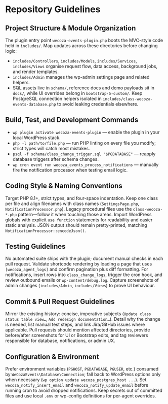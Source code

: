 # Repository Guidelines

## Project Structure & Module Organization
The plugin entry point `wecoza-events-plugin.php` boots the MVC-style code held in `includes/`. Map updates across these directories before changing logic:
- `includes/Controllers`, `includes/Models`, `includes/Services`, `includes/Views` organise request flow, data access, background jobs, and render templates.
- `includes/Admin` manages the wp-admin settings page and related helpers.
- SQL assets live in `schema/`, reference docs and demo payloads sit in `docs/`, while UI overrides belong in `bootstrap-5-custom/`.
Keep PostgreSQL connection helpers isolated in `includes/class-wecoza-events-database.php` to avoid leaking credentials elsewhere.

## Build, Test, and Development Commands
- `wp plugin activate wecoza-events-plugin` — enable the plugin in your local WordPress stack.
- `php -l path/to/file.php` — run PHP linting on every file you modify; strict types will catch most mistakes.
- `psql -f schema/class_change_trigger.sql "$PGDATABASE"` — reapply database triggers after schema changes.
- `wp cron event run wecoza_events_process_notifications` — manually fire the notification processor when testing email logic.

## Coding Style & Naming Conventions
Target PHP 8.1+, strict types, and four-space indentation. Keep one class per file and align filenames with class names (`SettingsPage.php`, `NotificationProcessor.php`). Legacy procedural files use the `class-wecoza-*.php` pattern—follow it when touching those areas. Import WordPress globals with explicit `use function` statements for readability and easier static analysis. JSON output should remain pretty-printed, matching `NotificationProcessor::encodeJson()`.

## Testing Guidelines
No automated suite ships with the plugin; document manual checks in each pull request. Validate shortcode rendering by loading a page that uses `[wecoza_agent_logs]` and confirm pagination plus diff formatting. For notifications, insert rows into `class_change_logs`, trigger the cron hook, and review outbound emails or `wp-content/debug.log`. Capture screenshots of admin changes (`includes/Admin`, `includes/Views`) to prove UI behaviour.

## Commit & Pull Request Guidelines
Mirror the existing history: concise, imperative subjects (`Update class status table view…`, `Add redesign documentation…`). Detail why the change is needed, list manual test steps, and link Jira/GitHub issues where applicable. Pull requests should mention affected directories, provide before/after screenshots for UI or Bootstrap edits, and tag reviewers responsible for database, notifications, or admin UX.

## Configuration & Environment
Prefer environment variables (`PGHOST`, `PGDATABASE`, `PGUSER`, etc.) consumed by `WeCozaEvents\Database\Connection`; fall back to WordPress options only when necessary (`wp option update wecoza_postgres_host ...`). Set `wecoza_notify_insert_email` and `wecoza_notify_update_email` before running cron to avoid dropped notifications. Keep secrets out of committed files and use local `.env` or wp-config definitions for per-agent overrides.
